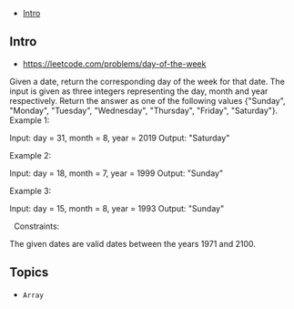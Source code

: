 - [Intro](#intro)

## Intro

- https://leetcode.com/problems/day-of-the-week

Given a date, return the corresponding day of the week for that date.
The input is given as three integers representing the day, month and year respectively.
Return the answer as one of the following values {"Sunday", "Monday", "Tuesday", "Wednesday", "Thursday", "Friday", "Saturday"}.
 
Example 1:

Input: day = 31, month = 8, year = 2019
Output: "Saturday"

Example 2:

Input: day = 18, month = 7, year = 1999
Output: "Sunday"

Example 3:

Input: day = 15, month = 8, year = 1993
Output: "Sunday"

 
Constraints:

The given dates are valid dates between the years 1971 and 2100.


## Topics

- `Array`


